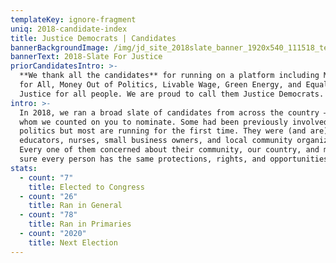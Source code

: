 ```yaml
---
templateKey: ignore-fragment
uniq: 2018-candidate-index
title: Justice Democrats | Candidates
bannerBackgroundImage: /img/jd_site_2018slate_banner_1920x540_111518_temp.png
bannerText: 2018-Slate For Justice
priorCandidatesIntro: >-
  **We thank all the candidates** for running on a platform including Medicare
  for All, Money Out of Politics, Livable Wage, Green Energy, and Equality and
  Justice for all people. We are proud to call them Justice Democrats.
intro: >-
  In 2018, we ran a broad slate of candidates from across the country — most of
  whom we counted on you to nominate. Some had been previously involved in
  politics but most are running for the first time. They were (and are)
  educators, nurses, small business owners, and local community organizers.
  Every one of them concerned about their community, our country, and making
  sure every person has the same protections, rights, and opportunities.
stats:
  - count: "7"
    title: Elected to Congress
  - count: "26"
    title: Ran in General
  - count: "78"
    title: Ran in Primaries
  - count: "2020"
    title: Next Election
---
```

